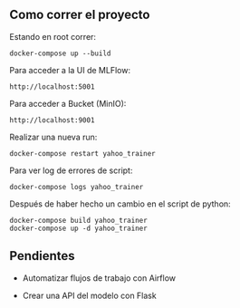 ## Como correr el proyecto

Estando en root correr:
```
docker-compose up --build
```

Para acceder a la UI de MLFlow:
```
http://localhost:5001
```

Para acceder a Bucket (MinIO):
```
http://localhost:9001
````

Realizar una nueva run: 
```
docker-compose restart yahoo_trainer
```

Para ver log de errores de script: 
```
docker-compose logs yahoo_trainer
```
Después de haber hecho un cambio en el script de python: 
```
docker-compose build yahoo_trainer
docker-compose up -d yahoo_trainer
```

## Pendientes

* Automatizar flujos de trabajo con Airflow

* Crear una API del modelo con Flask 
